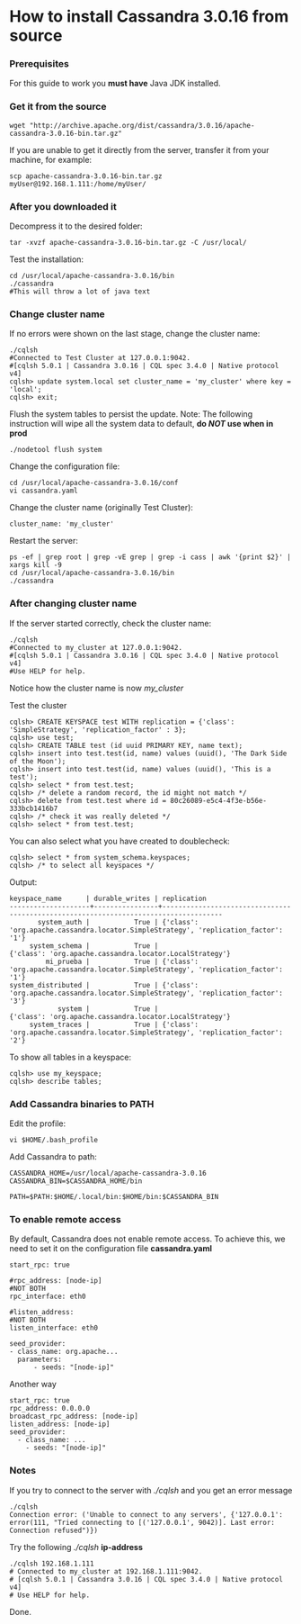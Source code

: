 # How to install Cassandra 3.0.16 from source

### Prerequisites

For this guide to work you **must have** Java JDK installed.

### Get it from the source
    wget "http://archive.apache.org/dist/cassandra/3.0.16/apache-cassandra-3.0.16-bin.tar.gz"
    
If you are unable to get it directly from the server, transfer it from your machine, for example:

    scp apache-cassandra-3.0.16-bin.tar.gz myUser@192.168.1.111:/home/myUser/
    
### After you downloaded it
Decompress it to the desired folder:

    tar -xvzf apache-cassandra-3.0.16-bin.tar.gz -C /usr/local/

Test the installation:

    cd /usr/local/apache-cassandra-3.0.16/bin
    ./cassandra
    #This will throw a lot of java text

### Change cluster name
If no errors were shown on the last stage, change the cluster name:

    ./cqlsh
    #Connected to Test Cluster at 127.0.0.1:9042.
    #[cqlsh 5.0.1 | Cassandra 3.0.16 | CQL spec 3.4.0 | Native protocol v4]
    cqlsh> update system.local set cluster_name = 'my_cluster' where key = 'local';
    cqlsh> exit;

Flush the system tables to persist the update. Note: The following instruction will wipe all the system data to default, **do *NOT* use when in prod**

    ./nodetool flush system
    
Change the configuration file:

    cd /usr/local/apache-cassandra-3.0.16/conf
    vi cassandra.yaml

Change the cluster name (originally Test Cluster):

    cluster_name: 'my_cluster'

Restart the server:

    ps -ef | grep root | grep -vE grep | grep -i cass | awk '{print $2}' | xargs kill -9
    cd /usr/local/apache-cassandra-3.0.16/bin
    ./cassandra

### After changing cluster name
If the server started correctly, check the cluster name:

    ./cqlsh
    #Connected to my_cluster at 127.0.0.1:9042.
    #[cqlsh 5.0.1 | Cassandra 3.0.16 | CQL spec 3.4.0 | Native protocol v4]
    #Use HELP for help.

Notice how the cluster name is now *my_cluster*

Test the cluster

    cqlsh> CREATE KEYSPACE test WITH replication = {'class': 'SimpleStrategy', 'replication_factor' : 3};
    cqlsh> use test;
    cqlsh> CREATE TABLE test (id uuid PRIMARY KEY, name text);
    cqlsh> insert into test.test(id, name) values (uuid(), 'The Dark Side of the Moon');
    cqlsh> insert into test.test(id, name) values (uuid(), 'This is a test');
    cqlsh> select * from test.test;
    cqlsh> /* delete a random record, the id might not match */
    cqlsh> delete from test.test where id = 80c26089-e5c4-4f3e-b56e-333bcb1416b7
    cqlsh> /* check it was really deleted */
    cqlsh> select * from test.test;

You can also select what you have created to doublecheck:

    cqlsh> select * from system_schema.keyspaces;
    cqlsh> /* to select all keyspaces */
    
Output:

    keyspace_name      | durable_writes | replication
    --------------------+----------------+-------------------------------------------------------------------------------------
           system_auth |           True | {'class': 'org.apache.cassandra.locator.SimpleStrategy', 'replication_factor': '1'}
         system_schema |           True |                             {'class': 'org.apache.cassandra.locator.LocalStrategy'}
             mi_prueba |           True | {'class': 'org.apache.cassandra.locator.SimpleStrategy', 'replication_factor': '1'}
    system_distributed |           True | {'class': 'org.apache.cassandra.locator.SimpleStrategy', 'replication_factor': '3'}
                system |           True |                             {'class': 'org.apache.cassandra.locator.LocalStrategy'}
         system_traces |           True | {'class': 'org.apache.cassandra.locator.SimpleStrategy', 'replication_factor': '2'}

To show all tables in a keyspace:

    cqlsh> use my_keyspace;
    cqlsh> describe tables;   

### Add Cassandra binaries to PATH

Edit the profile:

    vi $HOME/.bash_profile
    
Add Cassandra to path:

    CASSANDRA_HOME=/usr/local/apache-cassandra-3.0.16
    CASSANDRA_BIN=$CASSANDRA_HOME/bin
    
    PATH=$PATH:$HOME/.local/bin:$HOME/bin:$CASSANDRA_BIN

### To enable remote access
By default, Cassandra does not enable remote access. To achieve this, we need to set it on the configuration file **cassandra.yaml**
    
    start_rpc: true
    
    #rpc_address: [node-ip]
    #NOT BOTH
    rpc_interface: eth0   
    
    #listen_address:
    #NOT BOTH
    listen_interface: eth0
    
    seed_provider:    
    - class_name: org.apache...
      parameters:          
          - seeds: "[node-ip]"

Another way

    start_rpc: true
    rpc_address: 0.0.0.0
    broadcast_rpc_address: [node-ip]
    listen_address: [node-ip]
    seed_provider:
      - class_name: ...
        - seeds: "[node-ip]"


    
### Notes
If you try to connect to the server with *./cqlsh* and you get an error message
    
    ./cqlsh
    Connection error: ('Unable to connect to any servers', {'127.0.0.1': error(111, "Tried connecting to [('127.0.0.1', 9042)]. Last error: Connection refused")})

Try the following *./cqlsh* __ip-address__

    ./cqlsh 192.168.1.111
    # Connected to my_cluster at 192.168.1.111:9042.
    # [cqlsh 5.0.1 | Cassandra 3.0.16 | CQL spec 3.4.0 | Native protocol v4]
    # Use HELP for help.

Done.
